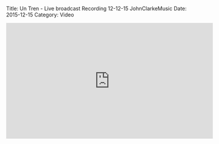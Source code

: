 Title: Un Tren - Live broadcast Recording  12-12-15 JohnClarkeMusic
Date: 2015-12-15
Category: Video

<iframe width="560" height="315" src="https://www.youtube.com/embed/vFHhNWbz5Qg" title="YouTube video player" frameborder="0" allow="accelerometer; autoplay; clipboard-write; encrypted-media; gyroscope; picture-in-picture" allowfullscreen></iframe>

